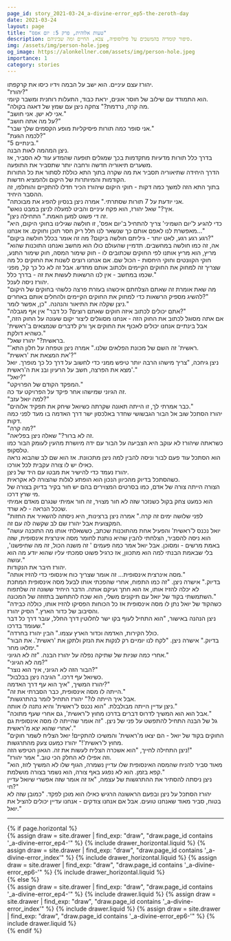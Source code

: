 ```yaml
---
page_id: story_2021-03-24_a-divine-error_ep5-the-zeroth-day
date: 2021-03-24
layout: page
title: "טעות אלוהית, פרק 5: יום אפס"
description: סיפור קומדיה בהמשכים על פילוסופיה, צבא, החיים ומה שביניהם.
img: /assets/img/person-hole.jpeg
og_image: https://alonkellner.com/assets/img/person-hole.jpeg
importance: 1
category: stories
---
```


יהורז עצם עיניים. הוא ישב על הבמה וידיו כיסו את קרקפתו.  
"יהורז?"  
הוא התמודד עם שילוב של חוסר אונים, יראת כבוד, התעלות רוחנית ומשבר קיומי.  
"מה קרה, נרדמת?" צחקה ניצן עם שמץ של דאגה בקולה.  
"אני לא ישן. אני חושב."  
"על מה אתה חושב?"  
"אני סופר כמה תורות פיסיקליות מופע הקסמים שלך שבר."  
"לכמה הגעת?"  
"5 בינתיים."  
ניצן המהמה לאות הבנה.  
בדרך כלל תורות מדעיות מתקדמות בכך שמגלים תופעה שהמדע עוד לא הסביר, אז משערים תיאוריה חדשה ורחבה יותר שתסביר את התופעה.  
הדרך היחידה שתיאוריה תסביר את מה שקרה בתוך התא כוללת לסתור את כל התורות הקודמות והמיותרות של היקום ולהמציא חדשות.  
בתוך התא הזה למשך כמה דקות - חוקי היקום שיהורז הכיר חדלו להתקיים והוחלפו, זה ההסבר היחיד.  
"אני יודעת על 7 תורות שסתרתי." אמרה ניצן בנסיון להפיג את מבוכתה.  
"איך?" שאל יהורז, הוא פקח עיניים והביט למעלה לניצן במבט נואש.  
"זה די פשוט למען האמת." התחילה ניצן.  
"כדי להגיע ל'יום השמיני' צריך להתחיל ב'יום אפס', זו חולשה שגילינו בחוקי היקום, היא מאפשרת לנו לאפם אותם כך שנשאר לנו חלל ריק חסר תוכן וחוקים. אז אנחנו..."  
"רגע רגע רגע, לאט יותר - גיליתם חולשה ביקום? מה זה אומר בכלל חולשה ביקום?"  
"אה, זה כמו חולשה במחשבים. תדמיין שהעולם כולו הוא מחשב ואנחנו התוכנות שהוא מריץ, הוא מריץ אותנו לפי החוקים שכתובים לו - חוק שימור המסה, חוק שימור התנע, חוקי הקוונטים וחוקי היחסות - הכול שם. אם אנחנו רוצים לשנות את החוקים כל מה שצריך זה למחוק את החוקים הקיימים ולכתוב אותם מחדש. אבל זה לא כל כך קל, מפני שכמו במחשב - אין לנו הרשאות לעשות את זה - בדרך כלל."  
יהורז ניסה לעכל.  
"מה שאת אומרת זה שאתם הצלחתם איכשהו בעזרת פרצה כלשהי בחוקים של היקום להשיג מספיק הרשאות כדי למחוק את החוקים הקיימים ולהחלים אותם באחרים?"  
ניצן שקלה את התיאור והנהנה. "כן, אפשר לומר."  
"אתם יכולים לכתוב איזה חוקים שאתם רוצים? כל דבר" אין אף מגבלה?"  
"אם אתה מסוגל לכתוב את החוק הזה - אנחנו מסוגלים ליצור יקום שעונה על החוק הזה, אבל בינתיים אנחנו יכולים לאכוף את החוקים אך ורק לדברים שנמצאים ב'ראשית' כשהיא דולקת."  
"בראשית?" יהורז שאל.  
"'ראשית' זה השם של מכונת הפלאים שלנו." אמרה ניצן וטפחה על חלון התא.  
"את המצאת את 'ראשית'?"  
ניצן גיחכה, "צריך מישהו הרבה יותר טיפש ממני כדי לחשוב על דרך כל כך מופרך. יואל מצא את הפרצה, חשב על הרעיון ובנ את ה'ראשית'."  
"יואל?"  
"המפקד הקודם של הפרויקט."  
זה הגיוני שמישהו אחר פיקד על הפרויקט עד כה.  
"למה יואל עזב?"  
"כבר אמרתי לך, זו הייתה תאונה שקרתה כשיואל שיחק את תפקיד אלוהים."  
יהורז הסתכל שוב אל הבור הגבשושי שחדר באלכסון ישר דרך האדמה בו מעד לפני כמה דקות.  
"מה קרה?"  
"זה לא ברור?" שאלה ניצן בפליאה.  
כשראתה שיהורז לא עוקב היא הצביעה על הבור עם ידה מיושרת מהעין לעומק הבור כמו טלסקופ.  
הוא הסתכל עוד פעם לבור וניסה להבין למה ניצן מתכוונת. אז הוא שם לב שהבוא נראה כאילו יש לו צורה עקבית לכל אורכו.  
יהורז נעמד כדי להישיר את מבטו עם היד של ניצן.  
כשהסתכל בדיוק מהכיוון הנכון הוא הופתע לגלות שהצורה לא אקראית.  
הצורה הייתה צורה של אדם, כמו בסרטים המצוירים בהם יש חור בקיר בדיוק בצורה של מי שרץ דרכו.  
הוא כמעט צחק בקול כשנזכר שזה לא חור מצויר, זה חור אמיתי שנגרם מאדם אמיתי שככל הנראה - לא שרד.  
"לפני שלושה ימים זה קרה." אמרה ניצן ברצינות, היא ניסתה להשאיר את החזות המקצועית אבל יהורז שם לב שקשה לה עם זה.  
"יואל נכנס ל'ראשית' והפעיל אחת מהתוכנות שכתב, כששאלתי אותו מה התוכנה עושה הוא ניסה להסביר, הצלחתי להבין שהיא נותנת לחומר מסה אינרצית אינסופית, שזה באמת מרשים - ומסוכן. אבל יואל אמר כמה פעמים ' זה משנה הכול, זה מה שחיפשנו', בלי שבאמת הבנתי למה הוא מתכוון, אז כרגיל פשוט סמכתי עליו שהוא יודע מה הוא עושה."  
יהורז חיבר את הנקודות.  
"מסה אינרצית אינסופית... זה אומר שצריך כוח אינסופי כדי להזיז אותה."  
בדיוק." אישרה ניצן. "זה כמו התפוח, אחרי שהפכתי אותו לבעל מסה אינסופית המתכת לא יכלה להזיז אותו, אז הוא חתך ועיקם אותה. הדבר היחיד ששונה זה שלתפוח השתמשתי בקוד של יואל עם תיקונים משלי, הוא שכח להתחשב בתזוזה של המכונה."  
"כשהקוד של יואל נתן לו מסה אינסופית אז כל הכוחות הפסיקו להזיז אותו, כוללה כבידה והסיבוב של כדור הארץ." הסיק יהורז.  
ניצן הנהנה באישור, "הוא התחיל לעוף בקו ישר לחלוטין דרך החלל, עובר דרך כל דבר שעומד בדרכו."  
"כולל הקירות, האדמה וכדור הארץ עצמו." הבין יהורז בחרדה.  
"בדיוק." אישרה ניצן. "לקח לנו יומיים רק לנקות את הנזק ולתקן את 'ראשית'. את הבור ימלאו מחר."  
אחרי כמה שניות של שתיקה נפלה על יהורז הבנה. "זה לא הגיוני."  
"מה לא הגיוני?"  
"הבור הזה לא הגיוני, איך הוא נוצר?"  
"כשיואל עף דרכו." הגיבה ניצן בבלבול.  
יהורז המשיך, "איך הוא עף דרך האדמה?"  
"הייתה לו מסה אינסופית, כבר הסברתי את זה."  
"אבל איך הייתה לו?" יהורז התחיל לומר בהתרגשות.  
ניצן עדיין הייתה מבולבלת. "הוא נכנס ל'ראשית' והיא נתנה לו אותה."  
"אבל הוא הוא המשיך לדרוס דברים בדרכו מחוץ ל'ראשית', גם אחרי שעף מתוכה."  
גל של הבנה התחיל להתפשט על פני של ניצן. "זה אומר שהייתה לו מסה אינסופית גם אחרי שהוא יצא מ'ראשית'."  
"החוקים בקוד של יואל - הם יצאו מ'ראשית' והמשיכו להתקיים! יואל הצליח לשמר חוקים מחוץ ל'ראשית'!" יהורז כמעט צעק מהתרגשות.  
ניצן התחילה לחייך, "הוא אשכרה הצליח לעשות את זה. הגאון הטיפש הזה!"  
"וזה אפילו לא החלק הכי טוב." אמר יהורז.  
"מאוד סביר להניח שהמסה האינסופית שלו עדיין נשמרה, הגוף שלו לא המשיך לזוז, הוא קפא בזמן. הוא לא נפגע באף צורה, הוא נשמר בצורה מושלמת."  
ניצן ניסתה להסתיר את ההתרגשות של עצמה, "אז זה אומר שזה אפשרי שיואל עדיין חי?"  
יהורז הסתכל על ניצן ובפעם הראשונה הרגיש כאילו הוא מוכן לפקד. "כמובן שזה לא בטוח, סביר מאוד שאנחנו טועים. אבל אם אנחנו צודקים - אנחנו עדיין יכולים להציל את יואל."

---

<!-- pages/drawer.md -->
<div class="drawer">
<!-- Generate cards for each draw -->
{% if page.horizontal %}
    <div class="container">
    <div class="row row-cols-1 row-cols-md-2">
        {% assign draw = site.drawer | find_exp: "draw", "draw.page_id contains '_a-divine-error_ep4-'" %}
        {% include drawer_horizontal.liquid %}
        {% assign draw = site.drawer | find_exp: "draw", "draw.page_id contains '_a-divine-error_index'" %}
        {% include drawer_horizontal.liquid %}
        {% assign draw = site.drawer | find_exp: "draw", "draw.page_id contains '_a-divine-error_ep6-'" %}
        {% include drawer_horizontal.liquid %}
    </div>
    </div>
{% else %}
    <div class="row row-cols-1 row-cols-md-3">
        {% assign draw = site.drawer | find_exp: "draw", "draw.page_id contains '_a-divine-error_ep4-'" %}
        {% include drawer.liquid %}
        {% assign draw = site.drawer | find_exp: "draw", "draw.page_id contains '_a-divine-error_index'" %}
        {% include drawer.liquid %}
        {% assign draw = site.drawer | find_exp: "draw", "draw.page_id contains '_a-divine-error_ep6-'" %}
        {% include drawer.liquid %}
    </div>
{% endif %}
</div>
